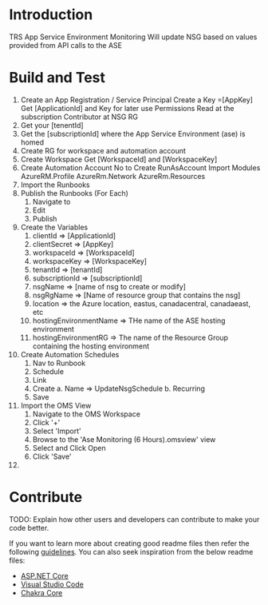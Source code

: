 # Introduction 
TRS App Service Environment Monitoring
Will update NSG based on values provided from API calls to the ASE


# Build and Test
1) Create an App Registration / Service Principal
	Create a Key =[AppKey]
	Get [ApplicationId] and Key for later use
	Permissions
		Read at the subscription
		Contributor at NSG RG
2) Get your [tenentId]
3) Get the [subscriptionId] where the App Service Environment (ase) is homed
4) Create RG for workspace and automation account
5) Create Workspace
	Get [WorkspaceId] and [WorkspaceKey]
6) Create Automation Account
	No to Create RunAsAccount
	Import Modules
		AzureRM.Profile
		AzureRm.Network
		AzureRm.Resources
7) Import the Runbooks
8) Publish the Runbooks (For Each)
	1) Navigate to
	2) Edit
	3) Publish
9) Create the Variables
	1) clientId => [ApplicationId]
	2) clientSecret => [AppKey]
	3) workspaceId => [WorkspaceId]
	4) workspaceKey => [WorkspaceKey]
	5) tenantId => [tenantId]
	6) subscriptionId => [subscriptionId]
	7) nsgName => [name of nsg to create or modify]
	8) nsgRgName => [Name of resource group that contains the nsg]
	9) location => the Azure location, eastus, canadacentral, canadaeast, etc
	10) hostingEnvironmentName => THe name of the ASE hosting environment
	11) hostingEnvironmentRG => The name of the Resource Group containing the hosting environment
10) Create Automation Schedules
	1) Nav to Runbook
	2) Schedule
	3) Link
	4) Create
		a. Name => UpdateNsgSchedule
		b. Recurring
	5) Save
11) Import the OMS View
	1) Navigate to the OMS Workspace
	2) Click '+'
	3) Select 'Import'
	4) Browse to the 'Ase Monitoring (6 Hours).omsview' view
	5) Select and Click Open
	6) Click 'Save' 
12)  
		

# Contribute
TODO: Explain how other users and developers can contribute to make your code better. 

If you want to learn more about creating good readme files then refer the following [guidelines](https://www.visualstudio.com/en-us/docs/git/create-a-readme). You can also seek inspiration from the below readme files:
- [ASP.NET Core](https://github.com/aspnet/Home)
- [Visual Studio Code](https://github.com/Microsoft/vscode)
- [Chakra Core](https://github.com/Microsoft/ChakraCore)